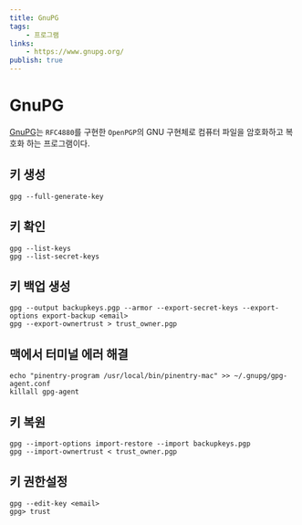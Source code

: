 ```yaml
---
title: GnuPG
tags:
    - 프로그램
links:
    - https://www.gnupg.org/
publish: true
---
```


# GnuPG

[GnuPG](https://www.gnupg.org/)는 `RFC4880`를 구현한 `OpenPGP`의 GNU 구현체로 컴퓨터 파일을 암호화하고 복호화 하는 프로그램이다.

## 키 생성

```shell
gpg --full-generate-key
```

## 키 확인

```shell
gpg --list-keys
gpg --list-secret-keys
```

## 키 백업 생성

```shell
gpg --output backupkeys.pgp --armor --export-secret-keys --export-options export-backup <email>
gpg --export-ownertrust > trust_owner.pgp
```

## 맥에서 터미널 에러 해결

```shell
echo "pinentry-program /usr/local/bin/pinentry-mac" >> ~/.gnupg/gpg-agent.conf
killall gpg-agent
```

## 키 복원

```shell
gpg --import-options import-restore --import backupkeys.pgp
gpg --import-ownertrust < trust_owner.pgp
```

## 키 권한설정

```shell
gpg --edit-key <email>
gpg> trust
```
